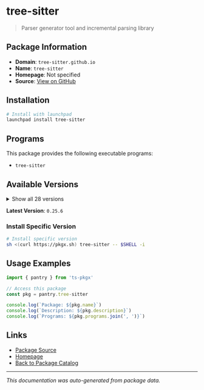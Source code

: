 # tree-sitter

> Parser generator tool and incremental parsing library

## Package Information

- **Domain**: `tree-sitter.github.io`
- **Name**: `tree-sitter`
- **Homepage**: Not specified
- **Source**: [View on GitHub](https://github.com/pkgxdev/pantry/tree/main/projects/tree-sitter.github.io/package.yml)

## Installation

```bash
# Install with launchpad
launchpad install tree-sitter
```

## Programs

This package provides the following executable programs:

- `tree-sitter`

## Available Versions

<details>
<summary>Show all 28 versions</summary>

- `0.25.6`, `0.25.5`, `0.25.4`, `0.25.3`, `0.25.2`
- `0.25.1`, `0.25.0`, `0.24.7`, `0.24.6`, `0.24.5`
- `0.24.4`, `0.24.3`, `0.24.2`, `0.24.1`, `0.24.0`
- `0.23.2`, `0.23.1`, `0.23.0`, `0.22.6`, `0.22.5`
- `0.22.4`, `0.22.3`, `0.22.2`, `0.22.1`, `0.22.0`
- `0.21.0`, `0.20.9`, `0.20.8`

</details>

**Latest Version**: `0.25.6`

### Install Specific Version

```bash
# Install specific version
sh <(curl https://pkgx.sh) tree-sitter -- $SHELL -i
```

## Usage Examples

```typescript
import { pantry } from 'ts-pkgx'

// Access this package
const pkg = pantry.tree-sitter

console.log(`Package: ${pkg.name}`)
console.log(`Description: ${pkg.description}`)
console.log(`Programs: ${pkg.programs.join(', ')}`)
```

## Links

- [Package Source](https://github.com/pkgxdev/pantry/tree/main/projects/tree-sitter.github.io/package.yml)
- [Homepage](#)
- [Back to Package Catalog](../package-catalog.md)

---

*This documentation was auto-generated from package data.*
